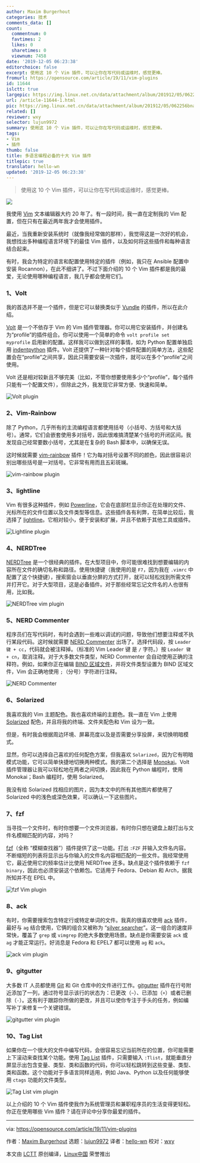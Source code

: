 ```yaml
---
author: Maxim Burgerhout
categories: 技术
comments_data: []
count:
  commentnum: 0
  favtimes: 2
  likes: 0
  sharetimes: 0
  viewnum: 7458
date: '2019-12-05 06:23:38'
editorchoice: false
excerpt: 使用这 10 个 Vim 插件，可以让你在写代码或运维时，感觉更棒。
fromurl: https://opensource.com/article/19/11/vim-plugins
id: 11644
islctt: true
largepic: https://img.linux.net.cn/data/attachment/album/201912/05/062256bnauidfsf7155d1n.jpeg
url: /article-11644-1.html
pic: https://img.linux.net.cn/data/attachment/album/201912/05/062256bnauidfsf7155d1n.jpeg.thumb.jpg
related: []
reviewer: wxy
selector: lujun9972
summary: 使用这 10 个 Vim 插件，可以让你在写代码或运维时，感觉更棒。
tags:
- Vim
- 插件
thumb: false
title: 多语言编程必备的十大 Vim 插件
titlepic: true
translator: hello-wn
updated: '2019-12-05 06:23:38'
---
```



> 
> 使用这 10 个 Vim 插件，可以让你在写代码或运维时，感觉更棒。
> 
> 
> 


![](/data/attachment/album/201912/05/062256bnauidfsf7155d1n.jpeg)


我使用 [Vim](https://www.vim.org/) 文本编辑器大约 20 年了。有一段时间，我一直在定制我的 Vim 配置，但在只有在最近两年我才会使用插件。


最近，当我重新安装系统时（就像我经常做的那样），我觉得这是一次好的机会，我想找出多种编程语言环境下的最佳 Vim 插件，以及如何将这些插件和每种语言结合起来。


有时，我会为特定的语言和配置使用特定的插件（例如，我只在 Ansible 配置中安装 Rocannon），在此不细讲了。不过下面介绍的 10 个 Vim 插件都是我的最爱，无论使用哪种编程语言，我几乎都会使用它们。


### 1、Volt


我的首选并不是一个插件，但是它可以替换类似于 [Vundle](https://github.com/VundleVim/Vundle.vim) 的插件，所以在此介绍。


[Volt](https://github.com/vim-volt/volt) 是一个不依存于 Vim 的 Vim 插件管理器。你可以用它安装插件，并创建名为“profile”的插件组合。你可以使用一个简单的命令 `volt profile set myprofile` 启用新的配置。这样我可以做到这样的事情，如为 Python 配置单独启用 [indentpython](https://github.com/vim-scripts/indentpython.vim) 插件。Volt 还提供了一种针对每个插件配置的简单方法，这些配置会在“profile”之间共享，因此只需要安装一次插件，就可以在多个“profile”之间使用。


Volt 还是相对较新且不够完美（比如，不管你想要使用多少个“profile”，每个插件只能有一个配置文件），但除此之外，我发现它非常方便、快速和简单。


![Volt plugin](/data/attachment/album/201912/05/062340rz2hfhu5uullblbl.gif "Volt plugin")


### 2、Vim-Rainbow


除了 Python，几乎所有的主流编程语言都使用括号（小括号、方括号和大括号）。通常，它们会嵌套使用多对括号，因此很难搞清楚某个括号的开闭区间。我发现自己经常要数小括号，尤其是在复杂的 Bash 脚本中，以确保无误。


这时候就需要 [vim-rainbow](http://github.com/frazrepo/vim-rainbow) 插件！它为每对括号设置不同的颜色，因此很容易识别出哪些括号是一对括号。它非常有用而且五彩斑斓。


![vim-rainbow plugin](/data/attachment/album/201912/05/062341ima6c9a1w2acwuyz.png "vim-rainbow plugin")


### 3、lightline


Vim 有很多这种插件，例如 [Powerline](https://github.com/powerline/powerline)，它会在底部栏显示你正在处理的文件、光标所在的文件位置以及文件类型等信息。这些插件各有利弊，在简单比较后，我选择了 [lightline](http://github.com/itchyny/lightline.vim)。它相对较小，便于安装和扩展，并且不依赖于其他工具或插件。


![Lightline plugin](/data/attachment/album/201912/05/062341zbqwr88dvfq6sd8s.png "Lightline plugin")


### 4、NERDTree


[NERDTree](http://github.com/scrooloose/nerdtree) 是一个很经典的插件。在大型项目中，你可能很难找到想要编辑的内容所在文件的确切名称和路径。使用快捷键（我使用的是 `F7`，因为我在 `.vimrc` 中配置了这个快捷键），搜索窗会以垂直分屏的方式打开，就可以轻松找到所需文件并打开它。对于大型项目，这是必备插件。对于那些经常忘记文件名的人也很有用，比如我。


![NERDTree vim plugin](/data/attachment/album/201912/05/062342w464yfz4z9f9h99y.gif "NERDTree vim plugin")


### 5、NERD Commenter


程序员们在写代码时，有时会遇到一些难以调试的问题，导致他们想要注释或不执行某段代码。这时候就需要 [NERD Commenter](http://github.com/scrooloose/nerdcommenter) 出场了。选择代码段，按 `Leader 键 + cc`，代码就会被注释掉。（标准的 Vim Leader 键 是 `/` 字符。）按 `Leader 键 + cn`，取消注释。对于大多数文件类型，NERD Commenter 会自动使用正确的注释符。例如，如果你正在编辑 [BIND 区域文件](https://en.wikipedia.org/wiki/Zone_file#File_format)，并将文件类型设置为 BIND 区域文件，Vim 会正确地使用 `;`（分号）字符进行注释。


![NERD Commenter](/data/attachment/album/201912/05/062343mcopxuiwjimmoip3.gif "NERD Commenter")


### 6、Solarized


我喜欢我的 Vim 主题配色。我也喜欢终端的主题色。我一直在 Vim 上使用 [Solarized](https://github.com/altercation/vim-colors-solarized) 配色，并且将我的终端、文件夹配色和 Vim 设为一致。


但是，有时我会根据周边环境、屏幕亮度以及是否需要分享投屏，来切换明暗模式。


显然，你可以选择自己喜欢的任何配色方案，但我喜欢 `Solarized`，因为它有明暗模式功能，它可以简单快捷地切换两种模式。我的第二个选择是 [Monokai](https://github.com/sickill/vim-monokai)。Volt 插件管理器让我可以轻松地在两者之间切换，因此我在 Python 编程时，使用 Monokai；Bash 编程时，使用 Solarized。


我没有给 Solarized 找相应的图片，因为本文中的所有其他图片都使用了 Solarized 中的浅色或深色效果，可以确认一下这些图片。


### 7、fzf


当寻找一个文件时，有时你想要一个文件浏览器，有时你只想在键盘上敲打出与文件名模糊匹配的内容，对吗？


[fzf](https://github.com/junegunn/fzf.vim)（全称 “模糊查找器”）插件提供了这一功能。打出 `:FZF` 并输入文件名内容。不断缩短的列表将显示出与你输入的文件名内容相匹配的一些文件。我经常使用它，最近使用它的频率估计比使用 NERDTree 还多。缺点是这个插件依赖于 `fzf binary`，因此也必须安装这个依赖包。它适用于 Fedora、Debian 和 Arch，据我所知并不在 EPEL 中。


![fzf Vim plugin](/data/attachment/album/201912/05/062343biuiilog4fwicqw7.gif "fzf Vim plugin")


### 8、ack


有时，你需要搜索包含特定行或特定单词的文件。我真的很喜欢使用 [ack](https://github.com/mileszs/ack.vim) 插件，最好与 `ag` 结合使用，它俩的组合又被称为 “[silver searcher](https://github.com/ggreer/the_silver_searcher)”。这一组合的速度非常快，覆盖了 `grep` 或 `vimgrep` 的绝大多数使用场景。缺点是你需要安装 `ack` 或 `ag` 才能正常运行。好消息是 Fedora 和 EPEL7 都可以使用 `ag` 和 `ack`。


![ack vim plugin](/data/attachment/album/201912/05/062344puy0y3xgtxiarjdb.gif "ack vim plugin")


### 9、gitgutter


大多数 IT 人员都使用 [Git](https://opensource.com/resources/what-is-git) 和 Git 仓库中的文件进行工作。[gitgutter](https://github.com/airblade/vim-gitgutter) 插件在行号附近添加了一列，通过符号显示该行的状态为：已更改（`~`）、已添加（`+`）或者已删除（`-`）。这有利于跟踪你所做的更改，并且可以使你专注于手头的任务，例如编写补丁来修复一个关键错误。


![gitgutter vim plugin](/data/attachment/album/201912/05/062344c0p1pkryufhr1fmz.png "gitgutter vim plugin")


### 10、Tag List


如果你在一个很大的文件中编写代码，会很容易忘记当前所在的位置，你可能需要上下滚动来查找某个功能。使用 [Tag List](https://github.com/vim-scripts/taglist.vim) 插件，只需要输入 `:Tlist`，就能垂直分屏显示出包含变量、类型、类和函数的代码，你可以轻松跳转到这些变量、类型、类和函数。这个功能对于多语言同样适用，例如 Java、Python 以及任何能够使用 `ctags` 功能的文件类型。


![Tag List vim plugin](/data/attachment/album/201912/05/062345d4fkme7550me7xji.gif "Tag List vim plugin) ) ) ")


以上介绍的 10 个 Vim 插件使我作为系统管理员和兼职程序员的生活变得更轻松。你正在使用哪些 Vim 插件？请在评论中分享你最爱的插件。




---


via: <https://opensource.com/article/19/11/vim-plugins>


作者：[Maxim Burgerhout](https://opensource.com/users/wzzrd) 选题：[lujun9972](https://github.com/lujun9972) 译者：[hello-wn](https://github.com/hello-wn) 校对：[wxy](https://github.com/wxy)


本文由 [LCTT](https://github.com/LCTT/TranslateProject) 原创编译，[Linux中国](https://linux.cn/) 荣誉推出